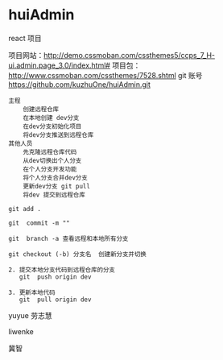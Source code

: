 # huiAdmin
react 项目

项目网站：http://demo.cssmoban.com/cssthemes5/ccps_7_H-ui.admin.page_3.0/index.html#
项目包：http://www.cssmoban.com/cssthemes/7528.shtml
git 账号 https://github.com/kuzhuOne/huiAdmin.git

```
主程 
    创建远程仓库 
    在本地创建 dev分支
    在dev分支初始化项目
    将dev分支推送到远程仓库
其他人员
    先克隆远程仓库代码
    从dev切换出个人分支
    在个人分支开发功能
    将个人分支合并dev分支 
    更新dev分支 git pull
    将dev 提交到远程仓库
```

```
git add .

git  commit -m ""

git  branch -a 查看远程和本地所有分支

git checkout (-b) 分支名  创建新分支并切换

2. 提交本地分支代码到远程仓库的分支
   git  push origin dev
   
3. 更新本地代码
   git  pull origin dev
```

yuyue   劳志慧

liwenke

冀智


